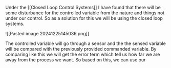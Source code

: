 Under the [[Closed Loop Control Systems]] I have found that there will be some disturbance for the controlled variable from the nature and things not under our control. So as a solution for this we will be using the closed loop systems.

![[Pasted image 20241225145036.png]]

The controlled variable will go through a sensor and the the sensed variable will be compared with the previously provided commanded variable. By comparing like this we will get the error term which tell us how far we are away from the process we want. 
So based on this, we can use our 